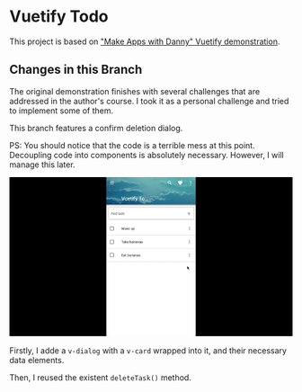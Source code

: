 # Vuetify Todo
This project is based on ["Make Apps with Danny" Vuetify demonstration](https://www.youtube.com/watch?v=CjXgoYo86yY).

## Changes in this Branch

The original demonstration finishes with several challenges that are addressed in the author's course. I took it as a personal challenge and tried to implement some of them.

This branch features a confirm deletion dialog.

PS: You should notice that the code is a terrible mess at this point. Decoupling code into components is absolutely necessary. However, I will manage this later.

<img src="./pics/ConfirmDelete.gif" />

Firstly, I adde a `v-dialog` with a `v-card` wrapped into it, and their necessary data elements.

Then, I reused the existent `deleteTask()` method.